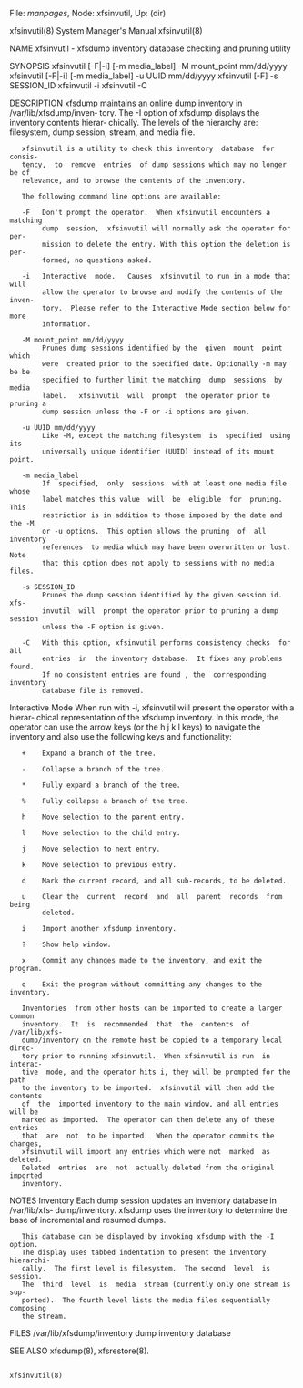 File: *manpages*,  Node: xfsinvutil,  Up: (dir)

xfsinvutil(8)               System Manager's Manual              xfsinvutil(8)



NAME
       xfsinvutil - xfsdump inventory database checking and pruning utility

SYNOPSIS
       xfsinvutil [-F|-i] [-m media_label] -M mount_point mm/dd/yyyy
       xfsinvutil [-F|-i] [-m media_label] -u UUID mm/dd/yyyy
       xfsinvutil [-F] -s SESSION_ID
       xfsinvutil -i
       xfsinvutil -C

DESCRIPTION
       xfsdump  maintains  an online dump inventory in /var/lib/xfsdump/inven‐
       tory.  The -I option of xfsdump displays the inventory contents hierar‐
       chically.   The  levels of the hierarchy are: filesystem, dump session,
       stream, and media file.

       xfsinvutil is a utility to check this inventory  database  for  consis‐
       tency,  to  remove  entries  of dump sessions which may no longer be of
       relevance, and to browse the contents of the inventory.

       The following command line options are available:

       -F   Don't prompt the operator.  When xfsinvutil encounters a  matching
            dump  session,  xfsinvutil will normally ask the operator for per‐
            mission to delete the entry. With this option the deletion is per‐
            formed, no questions asked.

       -i   Interactive  mode.   Causes  xfsinvutil to run in a mode that will
            allow the operator to browse and modify the contents of the inven‐
            tory.  Please refer to the Interactive Mode section below for more
            information.

       -M mount_point mm/dd/yyyy
            Prunes dump sessions identified by the  given  mount  point  which
            were  created prior to the specified date. Optionally -m may be be
            specified to further limit the matching  dump  sessions  by  media
            label.   xfsinvutil  will  prompt  the operator prior to pruning a
            dump session unless the -F or -i options are given.

       -u UUID mm/dd/yyyy
            Like -M, except the matching filesystem  is  specified  using  its
            universally unique identifier (UUID) instead of its mount point.

       -m media_label
            If  specified,  only  sessions  with at least one media file whose
            label matches this value  will  be  eligible  for  pruning.   This
            restriction is in addition to those imposed by the date and the -M
            or -u options.  This option allows the pruning  of  all  inventory
            references  to media which may have been overwritten or lost. Note
            that this option does not apply to sessions with no media files.

       -s SESSION_ID
            Prunes the dump session identified by the given session id.   xfs‐
            invutil  will  prompt the operator prior to pruning a dump session
            unless the -F option is given.

       -C   With this option, xfsinvutil performs consistency checks  for  all
            entries  in  the inventory database.  It fixes any problems found.
            If no consistent entries are found , the  corresponding  inventory
            database file is removed.

   Interactive Mode
       When  run  with -i, xfsinvutil will present the operator with a hierar‐
       chical representation of the xfsdump  inventory.   In  this  mode,  the
       operator  can  use the arrow keys (or the h j k l keys) to navigate the
       inventory and also use the following keys and functionality:

       +    Expand a branch of the tree.

       -    Collapse a branch of the tree.

       *    Fully expand a branch of the tree.

       %    Fully collapse a branch of the tree.

       h    Move selection to the parent entry.

       l    Move selection to the child entry.

       j    Move selection to next entry.

       k    Move selection to previous entry.

       d    Mark the current record, and all sub-records, to be deleted.

       u    Clear the  current  record  and  all  parent  records  from  being
            deleted.

       i    Import another xfsdump inventory.

       ?    Show help window.

       x    Commit any changes made to the inventory, and exit the program.

       q    Exit the program without committing any changes to the inventory.

       Inventories  from other hosts can be imported to create a larger common
       inventory.  It  is  recommended  that  the  contents  of  /var/lib/xfs‐
       dump/inventory on the remote host be copied to a temporary local direc‐
       tory prior to running xfsinvutil.  When xfsinvutil is run  in  interac‐
       tive  mode, and the operator hits i, they will be prompted for the path
       to the inventory to be imported.  xfsinvutil will then add the contents
       of  the  imported inventory to the main window, and all entries will be
       marked as imported.  The operator can then delete any of these  entries
       that  are  not  to be imported.  When the operator commits the changes,
       xfsinvutil will import any entries which were not  marked  as  deleted.
       Deleted  entries  are  not  actually deleted from the original imported
       inventory.

NOTES
   Inventory
       Each dump  session  updates  an  inventory  database  in  /var/lib/xfs‐
       dump/inventory.   xfsdump  uses  the inventory to determine the base of
       incremental and resumed dumps.

       This database can be displayed by invoking xfsdump with the -I  option.
       The display uses tabbed indentation to present the inventory hierarchi‐
       cally.  The first level is filesystem.  The second  level  is  session.
       The  third  level  is  media  stream (currently only one stream is sup‐
       ported).  The fourth level lists the media files sequentially composing
       the stream.

FILES
       /var/lib/xfsdump/inventory
                                dump inventory database

SEE ALSO
       xfsdump(8), xfsrestore(8).



                                                                 xfsinvutil(8)

